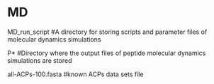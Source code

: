 # MD
MD_run_script #A directory for storing scripts and parameter files of molecular dynamics simulations

P* #Directory where the output files of peptide molecular dynamics simulations are stored

all-ACPs-100.fasta #known ACPs data sets file
